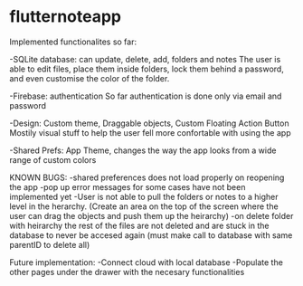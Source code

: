 # flutternoteapp

Implemented functionalites so far: 

-SQLite database: can update, delete, add, folders and notes
The user is able to edit files, place them inside folders, lock them behind a password, and even customise the color of the folder.

-Firebase: authentication
So far authentication is done only via email and password

-Design: Custom theme, Draggable objects, Custom Floating Action Button
Mostily visual stuff to help the user fell more confortable with using the app

-Shared Prefs: 
App Theme, changes the way the app looks from a wide range of custom colors

KNOWN BUGS:
-shared preferences does not load properly on reopening the app
-pop up error messages for some cases have not been implemented yet
-User is not able to pull the folders or notes to a higher level in the herarchy. (Create an area on the top of the screen where the user can drag the objects and push them up the heirarchy)
-on delete folder with heirarchy the rest of the files are not deleted and are stuck in the database to never be accesed again 
(must make call to database with same parentID to delete all)


Future implementation:
-Connect cloud with local database
-Populate the other pages under the drawer with the necesary functionalities


